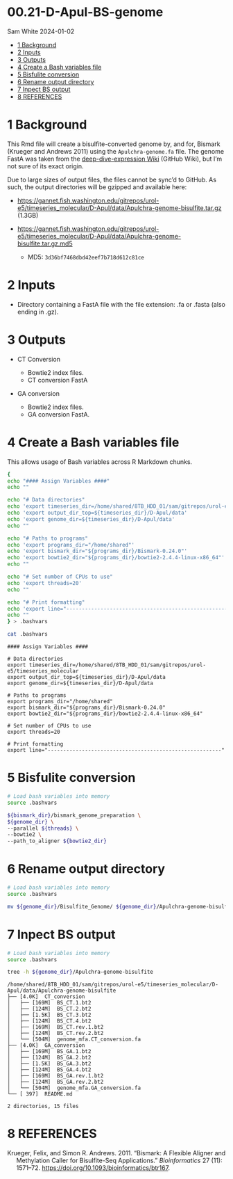 00.21-D-Apul-BS-genome
================
Sam White
2024-01-02

- <a href="#1-background" id="toc-1-background">1 Background</a>
- <a href="#2-inputs" id="toc-2-inputs">2 Inputs</a>
- <a href="#3-outputs" id="toc-3-outputs">3 Outputs</a>
- <a href="#4-create-a-bash-variables-file"
  id="toc-4-create-a-bash-variables-file">4 Create a Bash variables
  file</a>
- <a href="#5-bisfulite-conversion" id="toc-5-bisfulite-conversion">5
  Bisfulite conversion</a>
- <a href="#6-rename-output-directory"
  id="toc-6-rename-output-directory">6 Rename output directory</a>
- <a href="#7-inpect-bs-output" id="toc-7-inpect-bs-output">7 Inpect BS
  output</a>
- <a href="#8-references" id="toc-8-references">8 REFERENCES</a>

# 1 Background

This Rmd file will create a bisulfite-converted genome by, and for,
Bismark (Krueger and Andrews 2011) using the `Apulchra-genome.fa` file.
The genome FastA was taken from the [deep-dive-expression
Wiki](https://github.com/urol-e5/deep-dive-expression/wiki/00-Genomic-Resources#acropora-pulchra)
(GitHub Wiki), but I’m not sure of its exact origin.

Due to large sizes of output files, the files cannot be sync’d to
GitHub. As such, the output directories will be gzipped and available
here:

- <https://gannet.fish.washington.edu/gitrepos/urol-e5/timeseries_molecular/D-Apul/data/Apulchra-genome-bisulfite.tar.gz>
  (1.3GB)

- <https://gannet.fish.washington.edu/gitrepos/urol-e5/timeseries_molecular/D-Apul/data/Apulchra-genome-bisulfite.tar.gz.md5>

  - MD5: `3d36bf7468dbd42eef7b718d612c81ce`

# 2 Inputs

- Directory containing a FastA file with the file extension: .fa or
  .fasta (also ending in .gz).

# 3 Outputs

- CT Conversion

  - Bowtie2 index files.
  - CT conversion FastA

- GA conversion

  - Bowtie2 index files.
  - GA conversion FastA.

# 4 Create a Bash variables file

This allows usage of Bash variables across R Markdown chunks.

``` bash
{
echo "#### Assign Variables ####"
echo ""

echo "# Data directories"
echo 'export timeseries_dir=/home/shared/8TB_HDD_01/sam/gitrepos/urol-e5/timeseries_molecular'
echo 'export output_dir_top=${timeseries_dir}/D-Apul/data'
echo 'export genome_dir=${timeseries_dir}/D-Apul/data'
echo ""

echo "# Paths to programs"
echo 'export programs_dir="/home/shared"'
echo 'export bismark_dir="${programs_dir}/Bismark-0.24.0"'
echo 'export bowtie2_dir="${programs_dir}/bowtie2-2.4.4-linux-x86_64"'
echo ""

echo "# Set number of CPUs to use"
echo 'export threads=20'
echo ""

echo "# Print formatting"
echo 'export line="--------------------------------------------------------"'
echo ""
} > .bashvars

cat .bashvars
```

    #### Assign Variables ####

    # Data directories
    export timeseries_dir=/home/shared/8TB_HDD_01/sam/gitrepos/urol-e5/timeseries_molecular
    export output_dir_top=${timeseries_dir}/D-Apul/data
    export genome_dir=${timeseries_dir}/D-Apul/data

    # Paths to programs
    export programs_dir="/home/shared"
    export bismark_dir="${programs_dir}/Bismark-0.24.0"
    export bowtie2_dir="${programs_dir}/bowtie2-2.4.4-linux-x86_64"

    # Set number of CPUs to use
    export threads=20

    # Print formatting
    export line="--------------------------------------------------------"

# 5 Bisfulite conversion

``` bash
# Load bash variables into memory
source .bashvars

${bismark_dir}/bismark_genome_preparation \
${genome_dir} \
--parallel ${threads} \
--bowtie2 \
--path_to_aligner ${bowtie2_dir}
```

# 6 Rename output directory

``` bash
# Load bash variables into memory
source .bashvars

mv ${genome_dir}/Bisulfite_Genome/ ${genome_dir}/Apulchra-genome-bisulfite
```

# 7 Inpect BS output

``` bash
# Load bash variables into memory
source .bashvars

tree -h ${genome_dir}/Apulchra-genome-bisulfite
```

    /home/shared/8TB_HDD_01/sam/gitrepos/urol-e5/timeseries_molecular/D-Apul/data/Apulchra-genome-bisulfite
    ├── [4.0K]  CT_conversion
    │   ├── [169M]  BS_CT.1.bt2
    │   ├── [124M]  BS_CT.2.bt2
    │   ├── [1.5K]  BS_CT.3.bt2
    │   ├── [124M]  BS_CT.4.bt2
    │   ├── [169M]  BS_CT.rev.1.bt2
    │   ├── [124M]  BS_CT.rev.2.bt2
    │   └── [504M]  genome_mfa.CT_conversion.fa
    ├── [4.0K]  GA_conversion
    │   ├── [169M]  BS_GA.1.bt2
    │   ├── [124M]  BS_GA.2.bt2
    │   ├── [1.5K]  BS_GA.3.bt2
    │   ├── [124M]  BS_GA.4.bt2
    │   ├── [169M]  BS_GA.rev.1.bt2
    │   ├── [124M]  BS_GA.rev.2.bt2
    │   └── [504M]  genome_mfa.GA_conversion.fa
    └── [ 397]  README.md

    2 directories, 15 files

# 8 REFERENCES

<div id="refs" class="references csl-bib-body hanging-indent">

<div id="ref-krueger2011" class="csl-entry">

Krueger, Felix, and Simon R. Andrews. 2011. “Bismark: A Flexible Aligner
and Methylation Caller for Bisulfite-Seq Applications.” *Bioinformatics*
27 (11): 1571–72. <https://doi.org/10.1093/bioinformatics/btr167>.

</div>

</div>
